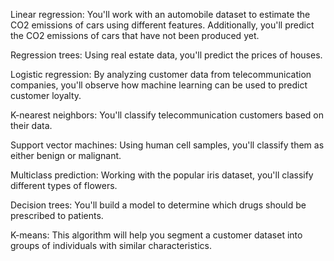 Linear regression: You'll work with an automobile dataset to estimate the CO2 emissions of cars using different features. Additionally, you'll predict the CO2 emissions of cars that have not been produced yet.

Regression trees: Using real estate data, you'll predict the prices of houses.

Logistic regression: By analyzing customer data from telecommunication companies, you'll observe how machine learning can be used to predict customer loyalty.

K-nearest neighbors: You'll classify telecommunication customers based on their data.

Support vector machines: Using human cell samples, you'll classify them as either benign or malignant.

Multiclass prediction: Working with the popular iris dataset, you'll classify different types of flowers.

Decision trees: You'll build a model to determine which drugs should be prescribed to patients.

K-means: This algorithm will help you segment a customer dataset into groups of individuals with similar characteristics.
